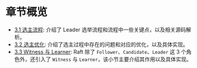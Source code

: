 章节概览
===

* [3.1 选主流程](3.1/election.md): 介绍了 Leader 选举流程和流程中一些关键点，以及相关源码解析。
* [3.2 选主优化](3.2/optimization.md): 介绍了选主过程中存在的问题和对应的优化，以及具体实现。
* [3.3 Witness 与 Learner](3.3/witness_learner.md): Raft 除了 `Follower`、`Candidate`、`Leader` 这 3 个角色外，还引入了 `Witness` 与 `Learner`，该小节主要介绍其作用以及具体实现。

